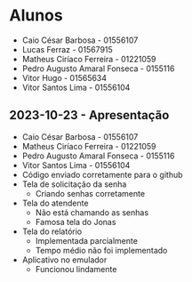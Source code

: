 # Alunos

* Caio César Barbosa - 01556107
* Lucas Ferraz - 01567915
* Matheus Ciríaco Ferreira - 01221059
* Pedro Augusto Amaral Fonseca - 0155116
* Vitor Hugo - 01565634
* Vitor Santos Lima - 01556104

## 2023-10-23 - Apresentação

* Caio César Barbosa - 01556107
* Matheus Ciríaco Ferreira - 01221059
* Pedro Augusto Amaral Fonseca - 0155116
* Vitor Santos Lima - 01556104
* Código enviado corretamente para o github
* Tela de solicitação da senha
  * Criando senhas corretamente
* Tela do atendente
  * Não está chamando as senhas
  * Famosa tela do Jonas
* Tela do relatório
  * Implementada parcialmente
  * Tempo médio não foi implementado
* Aplicativo no emulador
  * Funcionou lindamente
